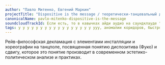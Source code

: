 ```yaml
---
author: "Павло Митенко, Евгений Маркин"
projectTitle: "Dispositive is the message / теоретически-танцевальный джем с диджеем на танцполе"
canonicalName: pavlo-mitenko-dispositive-is-the-message
soundcloudTrackId: Если есть, то в кавычках айди аудио на саундклауде "353915180"
tags: у у у у у у у у у у у у у у у у у ууу, аномалии коридоров, быстрое знание -ые -я, интимные интерфейсы, психодата, рассеянная коллективность, социальная хореография, джой ускорение, политический танцпол
---
```

Рейв-философская декламация с элементами инсталляции и хореографии на танцполе, посвященная понятию диспозитива (Фуко) и сдвигу, которое это понятие производит в современном эстетико-политическом анализе и практиках.
